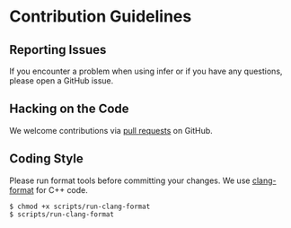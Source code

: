 # Contribution Guidelines

## Reporting Issues

If you encounter a problem when using infer or if you have any questions, please open a GitHub issue.

## Hacking on the Code

We welcome contributions via [pull requests](https://github.com/shenjunjiekoda/knight/pulls) on GitHub.

## Coding Style

Please run format tools before committing your changes. We use [clang-format](https://clang.llvm.org/docs/ClangFormat.html) for C++ code.

```shell
$ chmod +x scripts/run-clang-format
$ scripts/run-clang-format
```